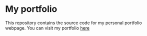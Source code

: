 # My portfolio

This repository contains the source code for my personal portfolio webpage.
You can visit my portfolio [here](vercel.com)
